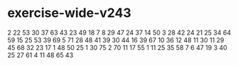 # exercise-wide-v243
2
22
53
30
37
63
43
23
49
18
7
8
29
47
24
37
14
50
3
28
42
24
21
25
34
64
59
15
25
53
39
69
5
71
28
48
41
39
30
44
16
39
67
10
36
12
48
11
30
11
29
45
68
32
23
17
1
48
50
25
1
30
75
2
70
11
17
55
1
11
25
35
58
7
6
47
19
3
40
25
27
61
4
11
48
65
43
